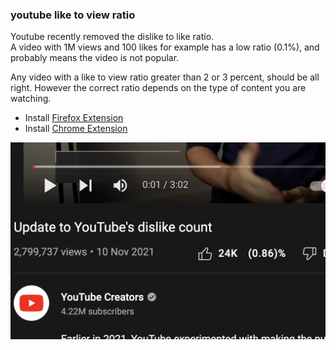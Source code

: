 ### youtube like to view ratio

Youtube recently removed the dislike to like ratio.  
A video with 1M views and 100 likes for example has a low ratio (0.1%), and probably means the video is not popular.

Any video with a like to view ratio greater than 2 or 3 percent, should be all right.
However the correct ratio depends on the type of content you are watching.

- Install [Firefox Extension](https://addons.mozilla.org/en-US/firefox/addon/youtube-like-to-view-ratio/)
- Install [Chrome Extension](https://chrome.google.com/webstore/detail/youtube-like-to-view-rati/pjkjdnlpbfcociacjalpklkpebephmha)

![(like to view)%](./assets/readme.png)

